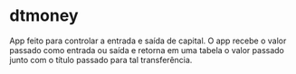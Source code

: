 # dtmoney

App feito para controlar a entrada e saída de capital. 
O app recebe o valor passado como entrada ou saída e retorna em uma tabela o valor passado junto com o título passado para tal transferência.
